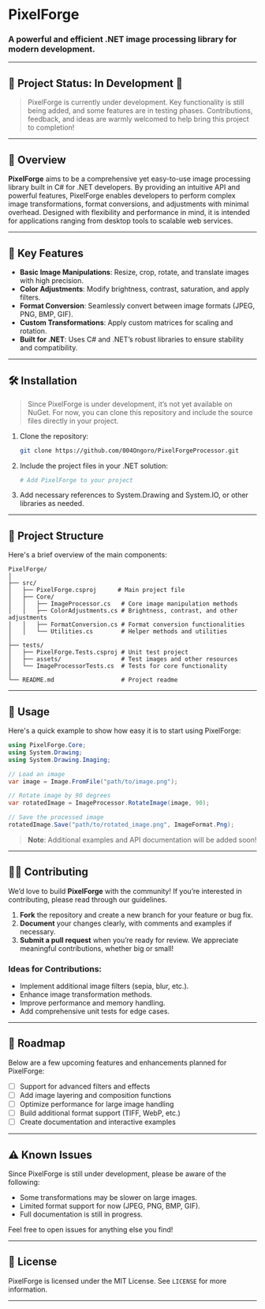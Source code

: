 # PixelForge

### A powerful and efficient .NET image processing library for modern development.

---

## 🚧 Project Status: In Development 🚧

> PixelForge is currently under development. Key functionality is still being added, and some features are in testing phases. Contributions, feedback, and ideas are warmly welcomed to help bring this project to completion!

---

## 📜 Overview

**PixelForge** aims to be a comprehensive yet easy-to-use image processing library built in C# for .NET developers. By providing an intuitive API and powerful features, PixelForge enables developers to perform complex image transformations, format conversions, and adjustments with minimal overhead. Designed with flexibility and performance in mind, it is intended for applications ranging from desktop tools to scalable web services.

---

## 🎯 Key Features

- **Basic Image Manipulations**: Resize, crop, rotate, and translate images with high precision.
- **Color Adjustments**: Modify brightness, contrast, saturation, and apply filters.
- **Format Conversion**: Seamlessly convert between image formats (JPEG, PNG, BMP, GIF).
- **Custom Transformations**: Apply custom matrices for scaling and rotation.
- **Built for .NET**: Uses C# and .NET’s robust libraries to ensure stability and compatibility.

---

## 🛠️ Installation

> Since PixelForge is under development, it’s not yet available on NuGet. For now, you can clone this repository and include the source files directly in your project.

1. Clone the repository:
   ```bash
   git clone https://github.com/004Ongoro/PixelForgeProcessor.git
   ```
2. Include the project files in your .NET solution:
   ```bash
   # Add PixelForge to your project
   ```
3. Add necessary references to System.Drawing and System.IO, or other libraries as needed.

---

## 📂 Project Structure

Here's a brief overview of the main components:

```
PixelForge/
│
├── src/
│   ├── PixelForge.csproj      # Main project file
│   ├── Core/
│   │   ├── ImageProcessor.cs   # Core image manipulation methods
│   │   ├── ColorAdjustments.cs # Brightness, contrast, and other adjustments
│   │   ├── FormatConversion.cs # Format conversion functionalities
│   │   └── Utilities.cs        # Helper methods and utilities
│
├── tests/
│   ├── PixelForge.Tests.csproj # Unit test project
│   ├── assets/                 # Test images and other resources
│   └── ImageProcessorTests.cs  # Tests for core functionality
│
└── README.md                   # Project readme
```

---

## 📖 Usage

Here's a quick example to show how easy it is to start using PixelForge:

```csharp
using PixelForge.Core;
using System.Drawing;
using System.Drawing.Imaging;

// Load an image
var image = Image.FromFile("path/to/image.png");

// Rotate image by 90 degrees
var rotatedImage = ImageProcessor.RotateImage(image, 90);

// Save the processed image
rotatedImage.Save("path/to/rotated_image.png", ImageFormat.Png);
```

> **Note**: Additional examples and API documentation will be added soon!

---

## 🧑‍💻 Contributing

We’d love to build **PixelForge** with the community! If you’re interested in contributing, please read through our guidelines.

1. **Fork** the repository and create a new branch for your feature or bug fix.
2. **Document** your changes clearly, with comments and examples if necessary.
3. **Submit a pull request** when you’re ready for review. We appreciate meaningful contributions, whether big or small!

### Ideas for Contributions:
- Implement additional image filters (sepia, blur, etc.).
- Enhance image transformation methods.
- Improve performance and memory handling.
- Add comprehensive unit tests for edge cases.

---

## 📝 Roadmap

Below are a few upcoming features and enhancements planned for PixelForge:

- [ ] Support for advanced filters and effects
- [ ] Add image layering and composition functions
- [ ] Optimize performance for large image handling
- [ ] Build additional format support (TIFF, WebP, etc.)
- [ ] Create documentation and interactive examples

---

## ⚠️ Known Issues

Since PixelForge is still under development, please be aware of the following:
- Some transformations may be slower on large images.
- Limited format support for now (JPEG, PNG, BMP, GIF).
- Full documentation is still in progress.

Feel free to open issues for anything else you find!

---

## 📄 License

PixelForge is licensed under the MIT License. See `LICENSE` for more information.

---
